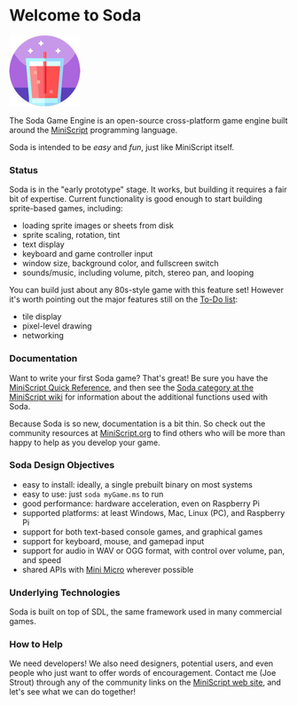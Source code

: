 # Welcome to Soda
![Soda logo](soda/images/soda-128.png)

The Soda Game Engine is an open-source cross-platform game engine built around the [MiniScript](https://miniscript.org) programming language.

Soda is intended to be _easy_ and _fun_, just like MiniScript itself.

### Status

Soda is in the "early prototype" stage.  It works, but building it requires a fair bit of expertise.  Current functionality is good enough to start building sprite-based games, including:

* loading sprite images or sheets from disk
* sprite scaling, rotation, tint
* text display
* keyboard and game controller input
* window size, background color, and fullscreen switch
* sounds/music, including volume, pitch, stereo pan, and looping

You can build just about any 80s-style game with this feature set!  However it's worth pointing out the major features still on the [To-Do list](TODO.md):

* tile display
* pixel-level drawing
* networking

### Documentation

Want to write your first Soda game?  That's great!  Be sure you have the [MiniScript Quick Reference](https://miniscript.org/files/MiniScript-QuickRef.pdf), and then see the [Soda category at the MiniScript wiki](https://miniscript.org/wiki/Category:Soda) for information about the additional functions used with Soda.

Because Soda is so new, documentation is a bit thin.  So check out the community resources at [MiniScript.org](https://miniscript.org/) to find others who will be more than happy to help as you develop your game.

### Soda Design Objectives

* easy to install: ideally, a single prebuilt binary on most systems
* easy to use: just `soda myGame.ms` to run
* good performance: hardware acceleration, even on Raspberry Pi
* supported platforms: at least Windows, Mac, Linux (PC), and Raspberry Pi
* support for both text-based console games, and graphical games
* support for keyboard, mouse, and gamepad input
* support for audio in WAV or OGG format, with control over volume, pan, and speed
* shared APIs with [Mini Micro](https://miniscript.org/MiniMicro) wherever possible

### Underlying Technologies

Soda is built on top of SDL, the same framework used in many commercial games.

### How to Help

We need developers!  We also need designers, potential users, and even people who just want to offer words of encouragement.  Contact me (Joe Strout) through any of the community links on the [MiniScript web site](https://miniscript.org), and let's see what we can do together!
